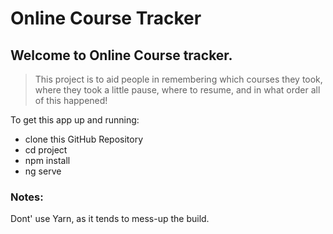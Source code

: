 # Online Course Tracker

## Welcome to Online Course tracker.

> This project is to aid people in remembering which courses they took,
> where they took a little pause, where to resume, and in what order all of this happened!

To get this app up and running: 
- clone this GitHub Repository
- cd project 
- npm install
- ng serve

### Notes:
Dont' use Yarn, as it tends to mess-up the build.